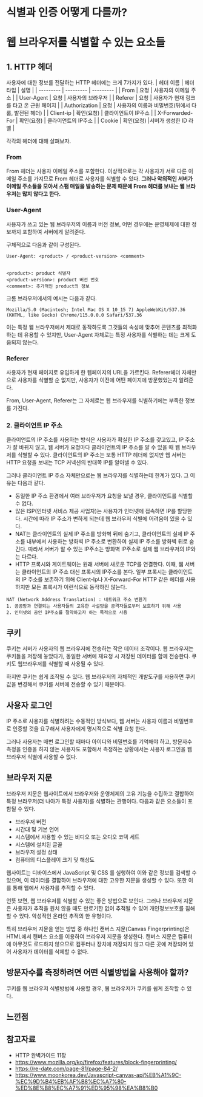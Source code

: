 # 식별과 인증 어떻게 다를까?

# 웹 브라우저를 식별할 수 있는 요소들

## 1. HTTP 헤더
사용자에 대한 정보를 전달하는 HTTP 헤더에는 크게 7가지가 있다.
| 헤더 이름 | 헤더 타입	| 설명 |
| --------- | --------- | --------- |
| From | 요청 | 사용자의 이메일 주소 |
| User-Agent | 요청 | 사용자의 브라우저 |
| Referer | 요청 | 사용자가 현재 링크를 타고 온 근원 페이지 |
| Authorization | 요청 | 사용자의 이름과 비밀번호(뒤에서 다룸, 발전된 헤더) |
| Client-ip | 확인(요청) | 클라이언트이 IP주소 |
| X-Forwarded-For | 확인(요청) | 클라이언트의 IP주소 |
| Cookie | 확인(요청) |서버가 생성한 ID 라벨 |

각각의 헤더에 대해 살펴보자.
### From
From 헤더는 사용자 이메일 주소를 포함한다. 이상적으로는 각 사용자가 서로 다른 이메일 주소를 가지므로 From 헤더로 사용자를 식별할 수 있다. **그러나 악의적인 서버가 이메일 주소들을 모아서 스팸 매일을 발송하는 문제 때문에 From 헤더를 보내는 웹 브라우저는 많지 않다고 한다.**

### User-Agent
사용자가 쓰고 있는 웹 브라우저의 이름과 버전 정보, 어떤 경우에는 운영체제에 대한 정보까지 포함하여 서버에게 알려준다.

구체적으로 다음과 같이 구성된다. 
```
User-Agent: <product> / <product-version> <comment>


<product>: product 식별자
<product-version>: product 버전 번호
<comment>: 추가적인 product의 정보
```
크롬 브라우저에서의 예시는 다음과 같다.
```
Mozilla/5.0 (Macintosh; Intel Mac OS X 10_15_7) AppleWebKit/537.36 (KHTML, like Gecko) Chrome/115.0.0.0 Safari/537.36
```

이는 특정 웹 브라우저에서 제대로 동작하도록 그것들의 속성에 맞추어 콘텐츠를 최적화하는 데 유용할 수 있지만, User-Agent 자체로는 특정 사용자를 식별하는 데는 크게 도움되지 않는다.

### Referer
사용자가 현재 페이지로 유입하게 한 웹페이지의 URL을 가르킨다. Referer헤더 자체만으로 사용자를 식별할 순 없지만, 사용자가 이전에 어떤 페이지에 방문했었는지 알려준다.

From, User-Agent, Referer는 그 자체로는 웹 브라우저를 식별하기에는 부족한 정보를 가진다.

### 2. 클라이언트 IP 주소
클라이언트의 IP 주소를 사용하는 방식은 사용자가 확실한 IP 주소를 갖고있고, IP 주소가 잘 바뀌지 않고, 웹 서버가 요청마다 클라이언트의 IP 주소를 알 수 있을 때 웹 브라우저를 식별할 수 있다. 클라이언트의 IP 주소는 보통 HTTP 헤더에 없지만 웹 서버는 HTTP 요청을 보내는 TCP 커넥션의 반대쪽 IP를 알아낼 수 있다.

그러나 클라이언트 IP 주소 자체만으로는 웹 브라우저를 식별하는데 한계가 있다. 그 이유는 다음과 같다.

* 동일한 IP 주소 환경에서 여러 브라우저가 요청을 보낼 경우, 클라이언트를 식별할 수 없다.
* 많은 ISP(인터넷 서비스 제공 사업자)는 사용자가 인터넷에 접속하면 IP를 할당한다. 시간에 따라 IP 주소가 변하게 되는데 웹 브라우저 식별에 어려움이 있을 수 있다.
* NAT는 클라이언트의 실제 IP 주소를 방화벽 뒤에 숨기고, 클라이언트의 실제 IP 주소를 내부에서 사용하는 방화벽 IP 주소로 변환하여 실제 IP 주소를 방화벽 뒤로 숨긴다. 따라서 서버가 알 수 있는 IP주소는 방화벽 IP주소로 실제 웹 브라우저의 IP와는 다르다.
* HTTP 프록시와 게이트웨이는 원래 서버에 새로운 TCP를 연결한다. 이때, 웹 서버는 클라이언트의 IP 주소 대신 프록시의 IP주소를 본다. 일부 프록시는 클라이언트의 IP 주소를 보존하기 위해 Client-Ip나 X-Forward-For HTTP 같은 헤더를 사용하지만 모든 프록시가 이런식으로 동작하진 않는다.

```
NAT (Network Address Translation) : 네트워크 주소 변환기
1. 공공망과 연결되는 사용자들의 고유한 사설망을 공격자들로부터 보호하기 위해 사용
2. 인터넷의 공인 IP주소를 절약하고자 하는 목적으로 사용
```
## 쿠키
쿠키는 서버가 사용자의 웹 브라우저에 전송하는 작은 데이터 조각이다. 웹 브라우저는 쿠키들을 저장해 놓았다가, 동일한 서버에 재요청 시 저장된 데이터를 함께 전송한다. 쿠키도 웹브라우저를 식별할 때 사용될 수 있다. 

하지만 쿠키는 쉽게 조작될 수 있다. 웹 브라우저의 자체적인 개발도구를 사용하면 쿠키 값을 변경해서 쿠키를 서버에 전송할 수 있기 때문이다. 

## 사용자 로그인
IP 주소로 사용자를 식별하려는 수동적인 방식보다, 웹 서버는 사용자 이름과 비밀번호로 인증할 것을 요구해서 사용자에게 명시적으로 식별 요청 한다.

그러나 사용자는 매번 로그인할 때마다 아이디와 비밀번호를 기억해야 하고, 방문자수 측정을 인증을 하지 않는 사용자도 포함해서 측정하는 상황에서는 사용자 로그인을 웹 브라우저 식별에 사용할 수 없다.

## 브라우저 지문 
브라우저 지문은 웹사이트에서 브라우저와 운영체제의 고유 기능을 수집하고 결합하여 특정 브라우저(더 나아가 특정 사용자)를 식별하는 관행이다. 다음과 같은 요소들이 포함될 수 있다.

* 브라우저 버전
* 시간대 및 기본 언어
* 시스템에서 사용할 수 있는 비디오 또는 오디오 코덱 세트
* 시스템에 설치된 글꼴
* 브라우저 설정 상태
* 컴퓨터의 디스플레이 크기 및 해상도

웹사이트는 디바이스에서 JavaScript 및 CSS 를 실행하여 이와 같은 정보를 검색할 수 있으며, 이 데이터를 결합하여 브라우저에 대한 고유한 지문을 생성할 수 있다. 또한 이를 통해 웹에서 사용자를 추적할 수 있다.

언뜻 보면, 웹 브라우저를 식별할 수 있는 좋은 방법으로 보인다. 그러나 브라우저 지문은 사용자가 추적을 원치 않을 때도 만료기한 없이 추적될 수 있어 개인정보보호를 침해할 수 있다. 악성적인 온라인 추적의 한 유형이다.

특히 브라우저 지문을 얻는 방법 중 하나인 캔버스 지문(Canvas Fingerprinting)은 HTML에서 캔버스 요소를 이용하여 브라우저 지문을 생성한다. 캔버스 지문은 컴퓨터에 아무것도 로드하지 않으므로 컴퓨터나 장치에 저장되지 않고 다른 곳에 저장되어 있어 사용자가 데이터를 삭제할 수 없다.

## 방문자수를 측정하려면 어떤 식별방법을 사용해야 할까?
쿠키를 웹 브라우저 식별방법에 사용할 경우, 웹 브라우저가 쿠키를 쉽게 조작할 수 있다. 

## 느낀점

## 참고자료
*  HTTP 완벽가이드 11장
* https://www.mozilla.org/ko/firefox/features/block-fingerprinting/
* https://re-date.com/page-81/page-84-2/
* https://www.moonkorea.dev/Javascript-canvas-api%EB%A1%9C-%EC%9D%B4%EB%AF%B8%EC%A7%80-%ED%8E%B8%EC%A7%91%ED%95%98%EA%B8%B0
